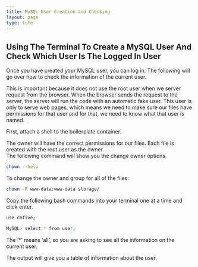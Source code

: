 ```yaml
---
title: MySQL User Creation and Checking
layout: page
type: tute
---
```


## Using The Terminal To Create a MySQL User And Check Which User Is The Logged In User

<!--Creating MySQL user-->
<!-- Use config_hostname photo
Remove checking the logged in user instructions -->

Once you have created your MySQL user, you can log in. The following will go over how to check the information of the current user.

This is important because it does not use the root user when we server request from the browser. When the browser sends the request to the server, the server will run the code with an automatic fake user. This user is only to serve web pages, which means we need to make sure our files have permissions for that user and for that, we need to know what that user is named.

First, attach a shell to the boilerplate container.

The owner will have the correct permissions for our files. Each file is created with the root user as the owner.<br>
The following command will show you the change owner options.
```bash
chown --help
```

<!-- This line goes in installation -->
To change the owner and group for all of the files:
```bash
chown -R www-data:www-data storage/
```

Copy the following bash commands into your terminal one at a time and click enter.

```bash
use cmfive;
```

```bash
MySQL> select * from user;
```

The ‘*’ means ‘all’, so you are asking to see all the information on the current user. 

The output will give you a table of information about the user. 